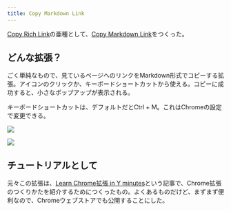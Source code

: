 ```yaml
---
title: Copy Markdown Link
---
```

[Copy Rich Link](https://chrome.google.com/webstore/detail/copy-rich-link/hikiamlgpdcabppakpmemaofmkgknpea)の亜種として、[Copy Markdown Link](https://chrome.google.com/webstore/detail/copy-markdown-link/gkceaaphhbeanfciglgpffnncfpipjpa)をつくった。

どんな拡張？
------

ごく単純なもので、見ているページへのリンクをMarkdown形式でコピーする拡張。アイコンのクリックか、キーボードショートカットから使える。コピーに成功すると、小さなポップアップが表示される。

キーボードショートカットは、デフォルトだとCtrl + M。これはChromeの設定で変更できる。

![](https://lh5.googleusercontent.com/0YOwfunBxhuwguWpUXAooPOHgRwRpgAD3tiO51ke6nJvt-meVTxKAZm1gO3eH_wxmoySteGvBDEhYzjbIJGy31bONdRJeP1O2URWi67AawAFezVDL7RgfXT3ZT4hnc6Cz1Pvu4tWn3jQaaeF0g)

![](https://lh6.googleusercontent.com/DtBA9dVhz2wVIJ-0puP_PNcOX4q4djoqjG4Ffcd6sR-2Lt5KaQe0T_ahJK-WvRSv_E7SXuI4HOj8g1XZXf8y4iSS7pGYfMibZsN4LM6GZIKPXuRKZ7DZRXUrl3OkUTWLEqoBH-xEmjtuwUwYcg)

チュートリアルとして
----------

元々この拡張は、[Learn Chrome拡張 in Y minutes](https://r7kamura.com/articles/2022-05-18-learn-chrome-extention-in-y-minutes)という記事で、Chrome拡張のつくりかたを紹介するためにつくったもの。よくあるものだけど、まずまず便利なので、Chromeウェブストアでも公開することにした。
